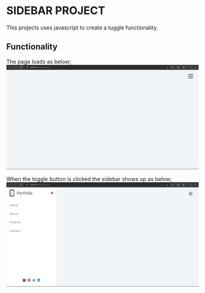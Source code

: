 # SIDEBAR PROJECT
This projects uses javascript to create a tuggle functionality.

## Functionality
The page loads as below;
<img src="https://github.com/Charlesu49/sidebar/blob/master/images/screenshot1.png" alt="screenshot">


When the toggle button is clicked the sidebar shows up as below;
<img src="https://github.com/Charlesu49/sidebar/blob/master/images/screenshot2.png" alt="screenshot">
